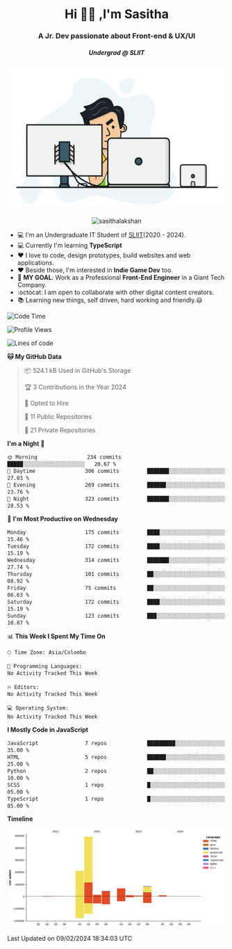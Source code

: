 
<h1 align="center">Hi 🙋‍♂️ ,I'm Sasitha</h1>
<h3 align="center">A Jr. Dev passionate about Front-end & UX/UI</h3>

<i><h5 align="center">Undergrad @ SLIIT</h5></i>

<p align="center">
  <img width="540" height="330" src="https://github.com/SasithaLakshan/SasithaLakshan/blob/main/dev.gif">
</p>
<p align="center"> <img src="https://komarev.com/ghpvc/?username=sasithalakshan&label=Profile%20views&color=0e75b6&style=flat" alt="sasithalakshan" /> </p>

- :computer: I'm an Undergraduate IT Student of [SLIIT](https://www.sliit.lk)(2020 - 2024).
- :computer: Currently I'm learning <b>TypeScript</b>
- :heart: I love to code, design prototypes, build websites and web applications.
- :heart: Beside those, I'm interested in **Indie Game Dev** too.
- :electric_plug: **MY GOAL**: Work as a Professional **Front-End Engineer** in a Giant Tech Company.
- :octocat: I am open to collaborate with other digital content creators.
- :books: Learning new things, self driven, hard working and friendly.:smiley:
  
<!-- <h3 align="left">Tech Stack I'm Using</h3> -->

<!--START_SECTION:waka-->
![Code Time](http://img.shields.io/badge/Code%20Time-588%20hrs%2046%20mins-blue)

![Profile Views](http://img.shields.io/badge/Profile%20Views-1-blue)

![Lines of code](https://img.shields.io/badge/From%20Hello%20World%20I%27ve%20Written-936.1%20thousand%20lines%20of%20code-blue)

**🐱 My GitHub Data** 

> 📦 524.1 kB Used in GitHub's Storage 
 > 
> 🏆 3 Contributions in the Year 2024
 > 
> 💼 Opted to Hire
 > 
> 📜 11 Public Repositories 
 > 
> 🔑 21 Private Repositories 
 > 
**I'm a Night 🦉** 

```text
🌞 Morning                234 commits         █████░░░░░░░░░░░░░░░░░░░░   20.67 % 
🌆 Daytime                306 commits         ███████░░░░░░░░░░░░░░░░░░   27.03 % 
🌃 Evening                269 commits         ██████░░░░░░░░░░░░░░░░░░░   23.76 % 
🌙 Night                  323 commits         ███████░░░░░░░░░░░░░░░░░░   28.53 % 
```
📅 **I'm Most Productive on Wednesday** 

```text
Monday                   175 commits         ████░░░░░░░░░░░░░░░░░░░░░   15.46 % 
Tuesday                  172 commits         ████░░░░░░░░░░░░░░░░░░░░░   15.19 % 
Wednesday                314 commits         ███████░░░░░░░░░░░░░░░░░░   27.74 % 
Thursday                 101 commits         ██░░░░░░░░░░░░░░░░░░░░░░░   08.92 % 
Friday                   75 commits          ██░░░░░░░░░░░░░░░░░░░░░░░   06.63 % 
Saturday                 172 commits         ████░░░░░░░░░░░░░░░░░░░░░   15.19 % 
Sunday                   123 commits         ███░░░░░░░░░░░░░░░░░░░░░░   10.87 % 
```


📊 **This Week I Spent My Time On** 

```text
🕑︎ Time Zone: Asia/Colombo

💬 Programming Languages: 
No Activity Tracked This Week

🔥 Editors: 
No Activity Tracked This Week

💻 Operating System: 
No Activity Tracked This Week
```

**I Mostly Code in JavaScript** 

```text
JavaScript               7 repos             █████████░░░░░░░░░░░░░░░░   35.00 % 
HTML                     5 repos             ██████░░░░░░░░░░░░░░░░░░░   25.00 % 
Python                   2 repos             ██░░░░░░░░░░░░░░░░░░░░░░░   10.00 % 
SCSS                     1 repo              █░░░░░░░░░░░░░░░░░░░░░░░░   05.00 % 
TypeScript               1 repo              █░░░░░░░░░░░░░░░░░░░░░░░░   05.00 % 
```



**Timeline**

![Lines of Code chart](https://raw.githubusercontent.com/SasithaLakshan/SasithaLakshan/main/assets/bar_graph.png)


 Last Updated on 09/02/2024 18:34:03 UTC
<!--END_SECTION:waka-->

